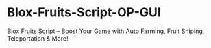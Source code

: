 # Blox-Fruits-Script-OP-GUI
Blox Fruits Script – Boost Your Game with Auto Farming, Fruit Sniping, Teleportation &amp; More!
